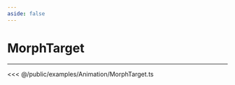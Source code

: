 ```yaml
---
aside: false
---
```


# MorphTarget
---
<Demo src="/examples/Animation/MorphTarget.ts" :code="false" :height="700"></Demo>

<<< @/public/examples/Animation/MorphTarget.ts